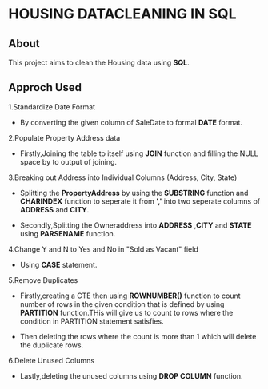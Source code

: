 # HOUSING DATACLEANING IN SQL
## About
This project aims to clean the Housing data using **SQL**.

## Approch Used
1.Standardize Date Format
  
  - By converting the given column of SaleDate to formal **DATE** format.

2.Populate Property Address data
  
  - Firstly,Joining the table to itself using **JOIN** function and filling the NULL space by to output of joining.

3.Breaking out Address into Individual Columns (Address, City, State)
  
  - Splitting the **PropertyAddress** by using the **SUBSTRING** function and **CHARINDEX** function to seperate it from **','** into two seperate columns of **ADDRESS** and **CITY**.
  
  - Secondly,Splitting the Owneraddress into **ADDRESS** ,**CITY** and **STATE** using **PARSENAME** function.

4.Change Y and N to Yes and No in "Sold as Vacant" field
  
  - Using **CASE** statement.

5.Remove Duplicates
  
  - Firstly,creating a CTE then using **ROWNUMBER()** function to count number of rows in the given condition that is defined by using **PARTITION** function.THis will give us to count to rows where the condition in PARTITION statement satisfies.
  
  - Then deleting the rows where the count is more than 1 which will delete the duplicate rows.

6.Delete Unused Columns
  
  - Lastly,deleting the unused columns using **DROP COLUMN** function.
